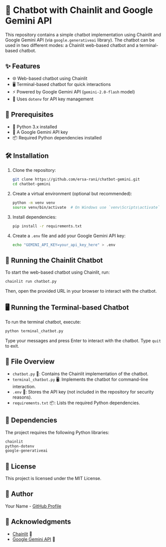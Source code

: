 # 🤖 Chatbot with Chainlit and Google Gemini API

This repository contains a simple chatbot implementation using Chainlit and Google Gemini API (via `google.generativeai` library). The chatbot can be used in two different modes: a Chainlit web-based chatbot and a terminal-based chatbot.

## ✨ Features
- 🌐 Web-based chatbot using Chainlit
- 🖥️ Terminal-based chatbot for quick interactions
- ⚡ Powered by Google Gemini API (`gemini-2.0-flash` model)
- 🔐 Uses `dotenv` for API key management

## 📌 Prerequisites
- 🐍 Python 3.x installed
- 🔑 A Google Gemini API key
- 📦 Required Python dependencies installed

## 🛠️ Installation
1. Clone the repository:
   ```sh
   git clone https://github.com/ersa-rani/chatbot-gemini.git
   cd chatbot-gemini
   ```

2. Create a virtual environment (optional but recommended):
   ```sh
   python -m venv venv
   source venv/bin/activate  # On Windows use `venv\Scripts\activate`
   ```

3. Install dependencies:
   ```sh
   pip install -r requirements.txt
   ```

4. Create a `.env` file and add your Google Gemini API key:
   ```sh
   echo "GEMINI_API_KEY=your_api_key_here" > .env
   ```

## 🚀 Running the Chainlit Chatbot
To start the web-based chatbot using Chainlit, run:
```sh
chainlit run chatbot.py
```
Then, open the provided URL in your browser to interact with the chatbot.

## 🖥️ Running the Terminal-based Chatbot
To run the terminal chatbot, execute:
```sh
python terminal_chatbot.py
```
Type your messages and press Enter to interact with the chatbot. Type `quit` to exit.

## 📂 File Overview
- `chatbot.py` 📝: Contains the Chainlit implementation of the chatbot.
- `terminal_chatbot.py` 🖥️: Implements the chatbot for command-line interaction.
- `.env` 🔑: Stores the API key (not included in the repository for security reasons).
- `requirements.txt` 📦: Lists the required Python dependencies.

## 📜 Dependencies
The project requires the following Python libraries:
```txt
chainlit
python-dotenv
google-generativeai
```

## 📄 License
This project is licensed under the MIT License.

## 👤 Author
Your Name - [GitHub Profile](https://github.com/ersa-rani)

## 🙌 Acknowledgments
- [Chainlit](https://chainlit.io/) 🚀
- [Google Gemini API](https://ai.google.dev/) 🤖

